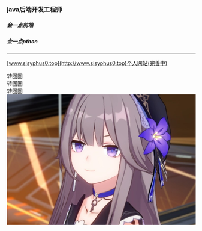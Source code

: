 ### java后端开发工程师

##### 会一点前端
##### 会一点pthon

_________________
[www.sisyphus0.top](http://www.sisyphus0.top)个人网站(完善中) 

转圈圈  
转圈圈  
转圈圈  
![转圈圈](/1.jpg "转圈圈")
